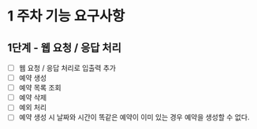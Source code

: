 # 1 주차 기능 요구사항
## 1단계 - 웹 요청 / 응답 처리
- [ ] 웹 요청 / 응답 처리로 입출력 추가
- [ ] 예약 생성
- [ ] 예약 목록 조회
- [ ] 예약 삭제
- [ ] 예외 처리
- [ ] 예약 생성 시 날짜와 시간이 똑같은 예약이 이미 있는 경우 예약을 생성할 수 없다.
